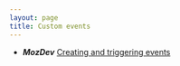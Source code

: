 ```yaml
---
layout: page
title: Custom events
---
```


- **_MozDev_** [Creating and triggering events](https://developer.mozilla.org/en-US/docs/Web/Guide/Events/Creating_and_triggering_events)
